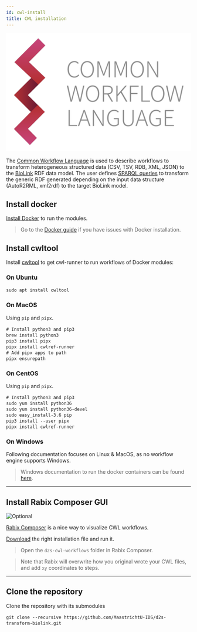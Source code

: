 ```yaml
---
id: cwl-install
title: CWL installation
---
```


[![](/img/CWL_logo.png)](https://www.commonwl.org/)

The [Common Workflow Language](https://www.commonwl.org/) is used to describe workflows to transform heterogeneous structured data (CSV, TSV, RDB, XML, JSON) to the [BioLink](https://biolink.github.io/biolink-model/docs/) RDF data model. The user defines [SPARQL queries](https://github.com/MaastrichtU-IDS/d2s-transform-biolink/blob/master/mapping/pharmgkb/insert-pharmgkb.rq) to transform the generic RDF generated depending on the input data structure (AutoR2RML, xml2rdf) to the target BioLink model.

## Install docker

[Install Docker](https://docs.docker.com/install/) to run the modules. 

> Go to the [Docker guide](http://d2s.semanticscience.org/docs/guide-docker) if you have issues with Docker installation.


## Install cwltool

Install [cwltool](https://github.com/common-workflow-language/cwltool#install) to get cwl-runner to run workflows of Docker modules:

### On Ubuntu

```shell
sudo apt install cwltool
```

### On MacOS

Using `pip` and `pipx`.

```shell
# Install python3 and pip3
brew install python3
pip3 install pipx
pipx install cwlref-runner
# Add pipx apps to path
pipx ensurepath
```

### On CentOS

Using `pip` and `pipx`.

```shell
# Install python3 and pip3
sudo yum install python36
sudo yum install python36-devel
sudo easy_install-3.6 pip
pip3 install --user pipx
pipx install cwlref-runner
```

### On Windows

Following documentation focuses on Linux & MacOS, as no workflow engine supports Windows.

> Windows documentation to run the docker containers can be found [here](https://github.com/MaastrichtU-IDS/data2services-pipeline/wiki/Run-on-Windows).

---

## Install Rabix Composer GUI

![Optional](https://img.shields.io/static/v1?label=module&message=Optional&color=blue)

[Rabix Composer](https://rabix.io/) is a nice way to visualize CWL workflows.

[Download](https://github.com/rabix/composer/releases) the right installation file and run it.

> Open the `d2s-cwl-workflows` folder in Rabix Composer.

> Note that Rabix will overwrite how you original wrote your CWL files, and add `xy` coordinates to steps.

---

## Clone the repository

Clone the repository with its submodules

```shell
git clone --recursive https://github.com/MaastrichtU-IDS/d2s-transform-biolink.git
```

